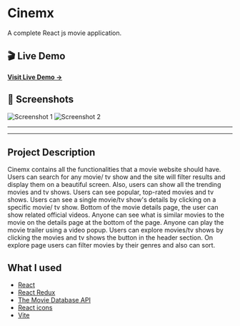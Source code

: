 # Cinemx
A complete React js movie application.

## 🎬 Live Demo
**[Visit Live Demo →](https://movie-web-application-sigma.vercel.app/)**

## 📸 Screenshots
![Screenshot 1](https://via.placeholder.com/800x400?text=Cinemx+Screenshot+1)
![Screenshot 2](https://via.placeholder.com/800x400?text=Cinemx+Screenshot+2)

---



---

## Project Description

Cinemx contains all the functionalities that a movie website should have. Users can search for any movie/ tv show and the site will filter results and display them on a beautiful screen. Also, users can show all the trending movies and tv shows. Users can see popular, top-rated movies and tv shows. Users can see a single movie/tv show's details by clicking on a specific movie/ tv show. Bottom of the movie details page, the user can show related official videos. Anyone can see what is similar movies to the movie on the details page at the bottom of the page. Anyone can play the movie trailer using a video popup. Users can explore movies/tv shows by clicking the movies and tv shows the button in the header section. On explore page users can filter movies by their genres and also can sort.

## What I used

- [React](https://reactjs.org/)
- [React Redux](https://redux.js.org/)
- [The Movie Database API](https://www.themoviedb.org/)
- [React icons](https://react-icons.netlify.com/)
- [Vite](https://vitejs.dev/)




